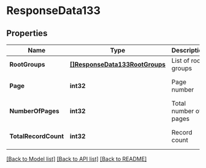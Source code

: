 # ResponseData133

## Properties
Name | Type | Description | Notes
------------ | ------------- | ------------- | -------------
**RootGroups** | [**[]ResponseData133RootGroups**](ResponseData133_root_groups.md) | List of root groups | [default to null]
**Page** | **int32** | Page number | [optional] [default to null]
**NumberOfPages** | **int32** | Total number of pages | [optional] [default to null]
**TotalRecordCount** | **int32** | Record count | [optional] [default to null]

[[Back to Model list]](../README.md#documentation-for-models) [[Back to API list]](../README.md#documentation-for-api-endpoints) [[Back to README]](../README.md)

